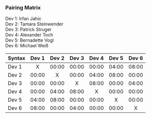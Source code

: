 ### Pairing Matrix
Dev 1: Irfan Jahic  
Dev 2: Tamara Steinwender  
Dev 3: Patrick Struger  
Dev 4: Alexander Toch  
Dev 5: Bernadette Vogl  
Dev 6: Michael Weiß  

| Syntax      | Dev 1   	  | Dev 2   	  | Dev 3     	| Dev 4   	  | Dev 5     	| Dev 6   	  |
| :---        |    :----:   |    :----:   |    :----:   |    :----:   |    :----:   |    :----:   |
| Dev 1       | X           | 00:00       | 00:00       | 00:00       | 04:00       | 08:00       |
| Dev 2       | 00:00       | X           | 00:00       | 04:00       | 08:00       | 00:00       |
| Dev 3       | 00:00       | 00:00       | X           | 08:00       | 00:00       | 04:00       |
| Dev 4       | 00:00       | 04:00       | 08:00       | X           | 00:00       | 00:00       |
| Dev 5       | 04:00       | 08:00       | 00:00       | 00:00       | X           | 00:00       |
| Dev 6       | 08:00       | 00:00       | 04:00       | 00:00       | 00:00       | X           |
